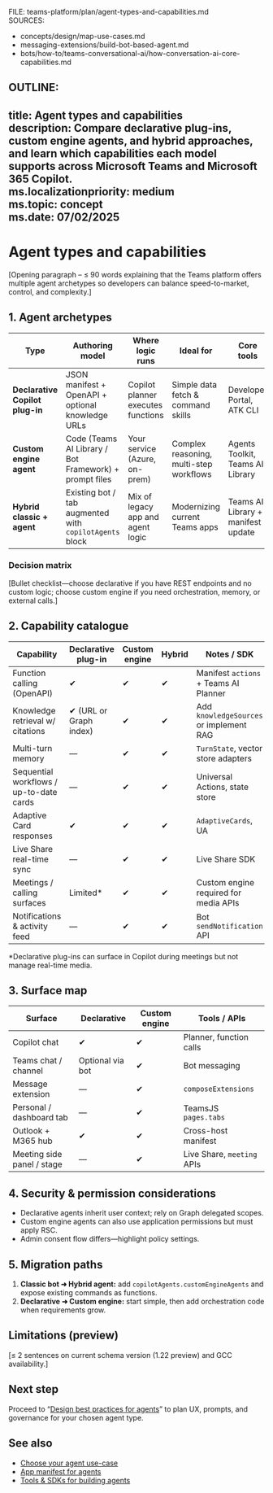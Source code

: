 FILE: teams-platform/plan/agent-types-and-capabilities.md  
SOURCES:  
- concepts/design/map-use-cases.md  
- messaging-extensions/build-bot-based-agent.md  
- bots/how-to/teams-conversational-ai/how-conversation-ai-core-capabilities.md  

OUTLINE:
---
title: Agent types and capabilities  
description: Compare declarative plug-ins, custom engine agents, and hybrid approaches, and learn which capabilities each model supports across Microsoft Teams and Microsoft 365 Copilot.  
ms.localizationpriority: medium  
ms.topic: concept  
ms.date: 07/02/2025  
---
# Agent types and capabilities  
[Opening paragraph – ≤ 90 words explaining that the Teams platform offers multiple agent archetypes so developers can balance speed-to-market, control, and complexity.]

## 1. Agent archetypes  

| Type | Authoring model | Where logic runs | Ideal for | Core tools |  
|------|-----------------|------------------|-----------|------------|  
| **Declarative Copilot plug-in** | JSON manifest + OpenAPI + optional knowledge URLs | Copilot planner executes functions | Simple data fetch & command skills | Developer Portal, ATK CLI |  
| **Custom engine agent** | Code (Teams AI Library / Bot Framework) + prompt files | Your service (Azure, on-prem) | Complex reasoning, multi-step workflows | Agents Toolkit, Teams AI Library |  
| **Hybrid classic + agent** | Existing bot / tab augmented with `copilotAgents` block | Mix of legacy app and agent logic | Modernizing current Teams apps | Teams AI Library + manifest update |

### Decision matrix  
[Bullet checklist—choose declarative if you have REST endpoints and no custom logic; choose custom engine if you need orchestration, memory, or external calls.]

## 2. Capability catalogue  

| Capability | Declarative plug-in | Custom engine | Hybrid | Notes / SDK |  
|------------|--------------------|---------------|--------|-------------|  
| Function calling (OpenAPI) | ✔ | ✔ | ✔ | Manifest `actions` + Teams AI Planner |  
| Knowledge retrieval w/ citations | ✔ (URL or Graph index) | ✔ | ✔ | Add `knowledgeSources` or implement RAG |  
| Multi-turn memory | — | ✔ | ✔ | `TurnState`, vector store adapters |  
| Sequential workflows / up-to-date cards | — | ✔ | ✔ | Universal Actions, state store |  
| Adaptive Card responses | ✔ | ✔ | ✔ | `AdaptiveCards`, UA |  
| Live Share real-time sync | — | ✔ | ✔ | Live Share SDK |  
| Meetings / calling surfaces | Limited* | ✔ | ✔ | Custom engine required for media APIs |  
| Notifications & activity feed | — | ✔ | ✔ | Bot `sendNotification` API |  

\*Declarative plug-ins can surface in Copilot during meetings but not manage real-time media.

## 3. Surface map  

| Surface | Declarative | Custom engine | Tools / APIs |  
|---------|-------------|---------------|--------------|  
| Copilot chat | ✔ | ✔ | Planner, function calls |  
| Teams chat / channel | Optional via bot | ✔ | Bot messaging |  
| Message extension | — | ✔ | `composeExtensions` |  
| Personal / dashboard tab | — | ✔ | TeamsJS `pages.tabs` |  
| Outlook + M365 hub | ✔ | ✔ | Cross-host manifest |  
| Meeting side panel / stage | — | ✔ | Live Share, `meeting` APIs |

## 4. Security & permission considerations  
- Declarative agents inherit user context; rely on Graph delegated scopes.  
- Custom engine agents can also use application permissions but must apply RSC.  
- Admin consent flow differs—highlight policy settings.

## 5. Migration paths  
1. **Classic bot ➜ Hybrid agent:** add `copilotAgents.customEngineAgents` and expose existing commands as functions.  
2. **Declarative ➜ Custom engine:** start simple, then add orchestration code when requirements grow.

## Limitations (preview)  
[≤ 2 sentences on current schema version (1.22 preview) and GCC availability.]

## Next step  
Proceed to “[Design best practices for agents](design-best-practices-for-agents.md)” to plan UX, prompts, and governance for your chosen agent type.

## See also  
- [Choose your agent use-case](choose-your-agent-use-case.md)  
- [App manifest for agents](../build/app-manifest-for-agents.md)  
- [Tools & SDKs for building agents](tools-and-sdks-for-agents.md)